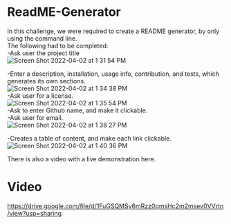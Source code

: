 # ReadME-Generator
In this challenge, we were required to create a README generator, by only using the command line.<br>
The following had to be completed:<br>
-Ask user the project title<br>
![Screen Shot 2022-04-02 at 1 31 54 PM](https://user-images.githubusercontent.com/79173328/161400196-b09c1dfe-9220-4aeb-901c-007fae0483e0.png)<br>

-Enter a description, installation, usage info, contribution, and tests, which generates its own sections.<br>
![Screen Shot 2022-04-02 at 1 34 38 PM](https://user-images.githubusercontent.com/79173328/161400274-6fe69941-9d7c-48b9-b53a-58a2fa2c8b4b.png)<br>
-Ask user for a license.<br>
![Screen Shot 2022-04-02 at 1 35 54 PM](https://user-images.githubusercontent.com/79173328/161400303-e626389f-9e58-4206-b6af-082ebc123b7a.png)<br>
-Ask to enter Github name, and make it clickable.<br>
-Ask user for email.<br>
![Screen Shot 2022-04-02 at 1 38 27 PM](https://user-images.githubusercontent.com/79173328/161400380-b7b3e875-0d8c-4459-9ef1-9de95c42890e.png)<br>

-Creates a table of content, and make each link clickable.<br>
![Screen Shot 2022-04-02 at 1 40 36 PM](https://user-images.githubusercontent.com/79173328/161400432-4ef23646-170b-48d5-bb20-879d23884019.png)<br>

There is also a video with a live demonstration here.<br>

# Video
https://drive.google.com/file/d/1FuGSQMSy6mRzz0qmsHc2m2msev0VVrtn/view?usp=sharing <br>
